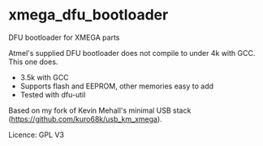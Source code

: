 # xmega_dfu_bootloader
DFU bootloader for XMEGA parts

Atmel's supplied DFU bootloader does not compile to under 4k with GCC. This one does.

- 3.5k with GCC
- Supports flash and EEPROM, other memories easy to add
- Tested with dfu-util

Based on my fork of Kevin Mehall's minimal USB stack (https://github.com/kuro68k/usb_km_xmega).

Licence: GPL V3
